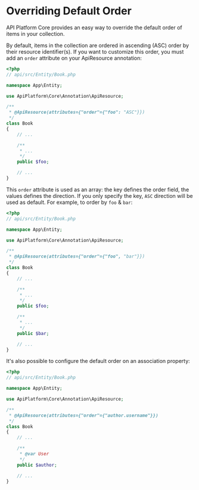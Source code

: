 # Overriding Default Order

API Platform Core provides an easy way to override the default order of items in your collection.

By default, items in the collection are ordered in ascending \(ASC\) order by their resource identifier\(s\). If you want to customize this order, you must add an `order` attribute on your ApiResource annotation:

```php
<?php
// api/src/Entity/Book.php

namespace App\Entity;

use ApiPlatform\Core\Annotation\ApiResource;

/**
 * @ApiResource(attributes={"order"={"foo": "ASC"}})
 */
class Book
{
    // ...

    /**
     * ...
     */
    public $foo;

    // ...
}
```

This `order` attribute is used as an array: the key defines the order field, the values defines the direction. If you only specify the key, `ASC` direction will be used as default. For example, to order by `foo` & `bar`:

```php
<?php
// api/src/Entity/Book.php

namespace App\Entity;

use ApiPlatform\Core\Annotation\ApiResource;

/**
 * @ApiResource(attributes={"order"={"foo", "bar"}})
 */
class Book
{
    // ...

    /**
     * ...
     */
    public $foo;

    /**
     * ...
     */
    public $bar;

    // ...
}
```

It's also possible to configure the default order on an association property:

```php
<?php
// api/src/Entity/Book.php

namespace App\Entity;

use ApiPlatform\Core\Annotation\ApiResource;

/**
 * @ApiResource(attributes={"order"={"author.username"}})
 */
class Book
{
    // ...

    /**
     * @var User
     */
    public $author;

    // ...
}
```

